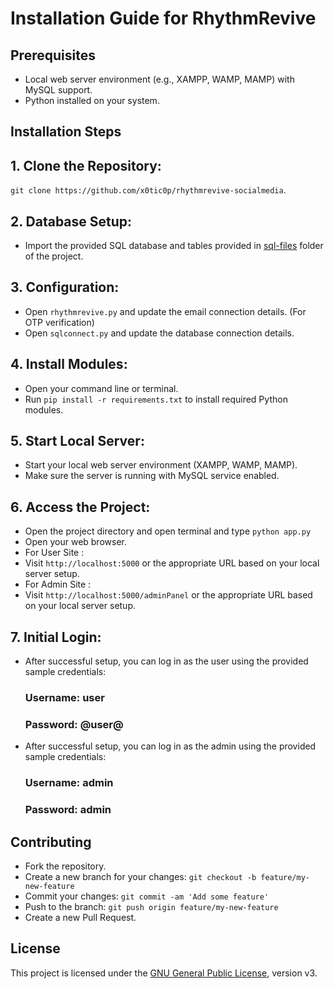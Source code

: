 # Installation Guide for RhythmRevive

## Prerequisites

- Local web server environment (e.g., XAMPP, WAMP, MAMP) with MySQL support.
- Python installed on your system.

## Installation Steps

## 1. **Clone the Repository:**<br>
`git clone https://github.com/x0tic0p/rhythmrevive-socialmedia`.


## 2. **Database Setup:**
- Import the provided SQL database and tables provided in [sql-files](sql-files/) folder of the project.

## 3. **Configuration:**

- Open `rhythmrevive.py` and update the email connection details. (For OTP verification)
- Open `sqlconnect.py` and update the database connection details.

## 4. **Install Modules:**
- Open your command line or terminal.
- Run `pip install -r requirements.txt` to install required Python modules.

## 5. **Start Local Server:**
- Start your local web server environment (XAMPP, WAMP, MAMP).
- Make sure the server is running with MySQL service enabled.

## 6. **Access the Project:**
- Open the project directory and open terminal and type `python app.py`
- Open your web browser.
- For User Site : 
- Visit `http://localhost:5000` or the appropriate URL based on your local server setup.
- For Admin Site : 
- Visit `http://localhost:5000/adminPanel` or the appropriate URL based on your local server setup.

## 7. **Initial Login:**
- After successful setup, you can log in as the user using the provided sample credentials:
  ### Username: user
  ### Password: @user@
- After successful setup, you can log in as the admin using the provided sample credentials:
  ### Username: admin
  ### Password: admin

## Contributing

- Fork the repository.
- Create a new branch for your changes: `git checkout -b feature/my-new-feature`
- Commit your changes: `git commit -am 'Add some feature'`
- Push to the branch: `git push origin feature/my-new-feature`
- Create a new Pull Request.

## License

This project is licensed under the [GNU General Public License](LICENSE), version v3.

